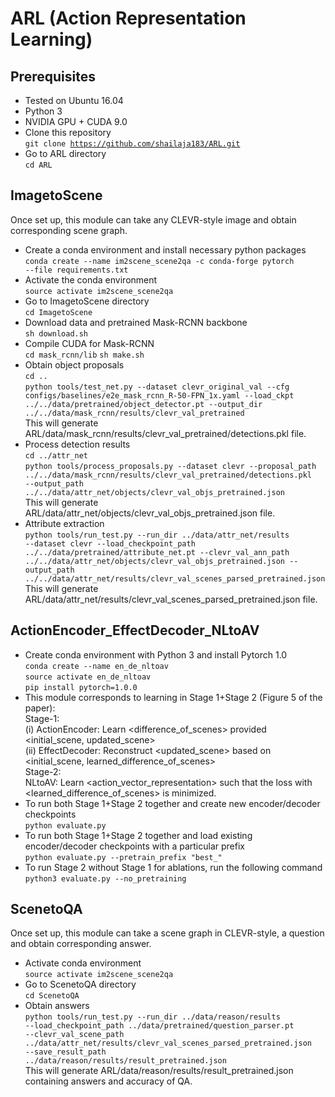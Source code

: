 # ARL (Action Representation Learning)

## Prerequisites ##
- Tested on Ubuntu 16.04
- Python 3
- NVIDIA GPU + CUDA 9.0
- Clone this repository\
<code>git clone https://github.com/shailaja183/ARL.git</code>
- Go to ARL directory\
<code>cd ARL</code>

## ImagetoScene ##

Once set up, this module can take any CLEVR-style image and obtain corresponding scene graph. 

- Create a conda environment and install necessary python packages\
<code>conda create --name im2scene_scene2qa -c conda-forge pytorch --file requirements.txt</code>
- Activate the conda environment\
<code>source activate im2scene_scene2qa</code>
- Go to ImagetoScene directory\
<code>cd ImagetoScene</code>
- Download data and pretrained Mask-RCNN backbone\
<code>sh download.sh</code>
- Compile CUDA for Mask-RCNN\
<code>cd mask_rcnn/lib</code>
<code>sh make.sh</code>
- Obtain object proposals\
<code>cd ..</code>\
<code>python tools/test_net.py --dataset clevr_original_val --cfg configs/baselines/e2e_mask_rcnn_R-50-FPN_1x.yaml --load_ckpt ../../data/pretrained/object_detector.pt --output_dir ../../data/mask_rcnn/results/clevr_val_pretrained</code>\
This will generate ARL/data/mask_rcnn/results/clevr_val_pretrained/detections.pkl file.
- Process detection results\
<code>cd ../attr_net</code>\
<code>python tools/process_proposals.py --dataset clevr --proposal_path ../../data/mask_rcnn/results/clevr_val_pretrained/detections.pkl --output_path ../../data/attr_net/objects/clevr_val_objs_pretrained.json</code>\
This will generate ARL/data/attr_net/objects/clevr_val_objs_pretrained.json file.
- Attribute extraction\
<code>python tools/run_test.py --run_dir ../data/attr_net/results --dataset clevr --load_checkpoint_path ../../data/pretrained/attribute_net.pt --clevr_val_ann_path ../../data/attr_net/objects/clevr_val_objs_pretrained.json --output_path ../../data/attr_net/results/clevr_val_scenes_parsed_pretrained.json</code>\
This will generate ARL/data/attr_net/results/clevr_val_scenes_parsed_pretrained.json file.

## ActionEncoder_EffectDecoder_NLtoAV ## 

- Create conda environment with Python 3 and install Pytorch 1.0\
<code>conda create --name en_de_nltoav</code>\
<code>source activate en_de_nltoav</code>\
<code>pip install pytorch=1.0.0</code>
- This module corresponds to learning in Stage 1+Stage 2 (Figure 5 of the paper):\
Stage-1:\
(i) ActionEncoder: Learn <difference_of_scenes> provided <initial_scene, updated_scene><br> 
(ii) EffectDecoder: Reconstruct <updated_scene> based on <initial_scene, learned_difference_of_scenes>\
Stage-2:\
NLtoAV: Learn <action_vector_representation> such that the loss with <learned_difference_of_scenes> is minimized.
- To run both Stage 1+Stage 2 together and create new encoder/decoder checkpoints\
<code>python evaluate.py</code>
- To run both Stage 1+Stage 2 together and load existing encoder/decoder checkpoints with a particular prefix\
<code>python evaluate.py --pretrain_prefix "best_"</code>
- To run Stage 2 without Stage 1 for ablations, run the following command\
<code>python3 evaluate.py --no_pretraining</code>

## ScenetoQA ##

Once set up, this module can take a scene graph in CLEVR-style, a question and obtain corresponding answer.
- Activate conda environment\
<code>source activate im2scene_scene2qa</code>
- Go to ScenetoQA directory\
<code>cd ScenetoQA</code>
- Obtain answers\
<code>python tools/run_test.py --run_dir ../data/reason/results --load_checkpoint_path ../data/pretrained/question_parser.pt --clevr_val_scene_path ../data/attr_net/results/clevr_val_scenes_parsed_pretrained.json --save_result_path ../data/reason/results/result_pretrained.json</code>\
This will generate ARL/data/reason/results/result_pretrained.json containing answers and accuracy of QA. 
